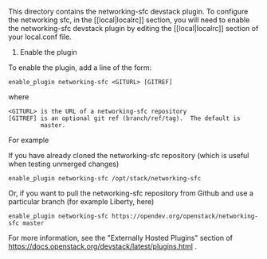 This directory contains the networking-sfc devstack plugin.  To
configure the networking sfc, in the [[local|localrc]] section,
you will need to enable the networking-sfc devstack plugin by
 editing the [[local|localrc]] section of your local.conf file.

1) Enable the plugin

To enable the plugin, add a line of the form:

    enable_plugin networking-sfc <GITURL> [GITREF]

where

    <GITURL> is the URL of a networking-sfc repository
    [GITREF] is an optional git ref (branch/ref/tag).  The default is
             master.

For example

 If you have already cloned the networking-sfc repository (which is
 useful when testing unmerged changes)

    enable_plugin networking-sfc /opt/stack/networking-sfc

 Or, if you want to pull the networking-sfc repository from Github
 and use a particular branch (for example Liberty, here)

    enable_plugin networking-sfc https://opendev.org/openstack/networking-sfc master

For more information, see the "Externally Hosted Plugins" section of
https://docs.openstack.org/devstack/latest/plugins.html .
